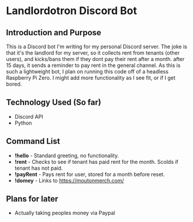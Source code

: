 # Landlordotron Discord Bot

## Introduction and Purpose

This is a Discord bot I'm writing for my personal Discord server. The joke is that it's the landlord for my server, so it collects rent from tenants (other users), and kicks/bans them if they dont pay their rent after a month. after 15 days, it sends a reminder to pay rent in the general channel. As this is such a lightweight bot, I plan on running this code off of a headless Raspberry Pi Zero. I might add more functionality as I see fit, or if I get bored.

## Technology Used (So far)

* Discord API
* Python

## Command List

* **!hello** - Standard greeting, no functionality.
* **!rent** - Checks to see if tenant has paid rent for the month. Scolds if tenant has not paid.
* **!payRent** - Pays rent for user, stored for a month before reset.
* **!domey** - Links to https://moutonmerch.com/

## Plans for later

* Actually taking peoples money via Paypal
